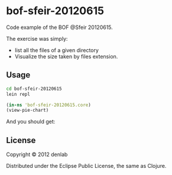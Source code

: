 # bof-sfeir-20120615

Code example of the BOF @Sfeir 20120615.

The exercise was simply:
- list all the files of a given directory
- Visualize the size taken by files extension.

## Usage

``` sh
cd bof-sfeir-20120615
lein repl
```

``` clj
(in-ns 'bof-sfeir-20120615.core)
(view-pie-chart)
```

And you should get:



## License

Copyright © 2012 denlab

Distributed under the Eclipse Public License, the same as Clojure.
